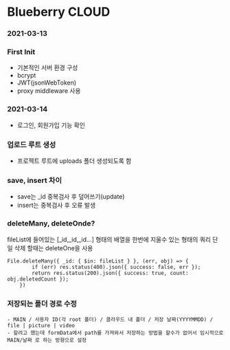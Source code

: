 # Blueberry CLOUD

### 2021-03-13
### First Init
- 기본적인 서버 환경 구성
- bcrypt
- JWT(jsonWebToken)
- proxy middleware 사용

### 2021-03-14
 - 로그인, 회원가입 기능 확인

### 업로드 루트 생성
- 프로젝트 루트에 uploads 폴더 생성되도록 함

### save, insert 차이
- save는 _id 중복검사 후 덮어쓰기(update)
- insert는 중복검사 후 오류 발생

### deleteMany, deleteOnde?
fileList에 들어있는 [_id,_id,_id...] 형태의 배열을 한번에 지울수 있는 형태의 쿼리
단일 삭제 할때는 deleteOne을 사용
```
File.deleteMany({ _id: { $in: fileList } }, (err, obj) => {
        if (err) res.status(400).json({ success: false, err });
        return res.status(200).json({ success: true, count: obj.deletedCount });
    })
```

### 저장되는 폴더 경로 수정
    - MAIN / 사용자 ID(각 root 폴더) / 클라우드 내 폴더 / 저장 날짜(YYYYMMDD) / file | picture | video
    - 할려고 했는데 formData에서 path를 가져와서 저장하는 방법을 할수가 없어서 임시적으로 MAIN/날짜 로 하는 방향으로 설정